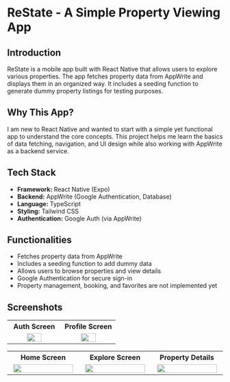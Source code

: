 # ReState - A Simple Property Viewing App

## Introduction  
ReState is a mobile app built with React Native that allows users to explore various properties. The app fetches property data from AppWrite and displays them in an organized way. It includes a seeding function to generate dummy property listings for testing purposes.

## Why This App?  
I am new to React Native and wanted to start with a simple yet functional app to understand the core concepts. This project helps me learn the basics of data fetching, navigation, and UI design while also working with AppWrite as a backend service.

## Tech Stack  
- **Framework:** React Native (Expo)  
- **Backend:** AppWrite (Google Authentication, Database)  
- **Language:** TypeScript  
- **Styling:** Tailwind CSS  
- **Authentication:** Google Auth (via AppWrite)  

## Functionalities  
- Fetches property data from AppWrite  
- Includes a seeding function to add dummy data  
- Allows users to browse properties and view details  
- Google Authentication for secure sign-in  
- Property management, booking, and favorites are not implemented yet  

## Screenshots  
<table align="start" width="100%">
  <tr align="start">
    <th width="50%">Auth Screen</th>
    <th width="50%">Profile Screen</th>
  </tr>
  <tr align="center">
    <td><img src="https://github.com/user-attachments/assets/19392431-33be-4fc5-b2dc-8d0a7f33d33e" width="56%"></td>
    <td><img src="https://github.com/user-attachments/assets/0e0c4166-c874-4fdb-bedb-fb7a7c1e0fe9" width="56%"></td>
  </tr>
</table>

<table align="center" width="100%">
  <tr align="center">
    <th width="25%">Home Screen</th>
    <th width="25%">Explore Screen</th>
    <th width="25%">Property Details</th>
  </tr>
  <tr align="center">
    <td><img src="https://github.com/user-attachments/assets/4e85a714-8214-4037-864b-b9fae256270a" width="96%"></td>
    <td><img src="https://github.com/user-attachments/assets/83441565-970c-432d-a17a-cf617ee60d24" width="96%"></td>
    <td><img src="https://github.com/user-attachments/assets/658f9118-66db-4fd3-a2d1-05e326dadabe" width="96%"></td>
  </tr>
</table>
